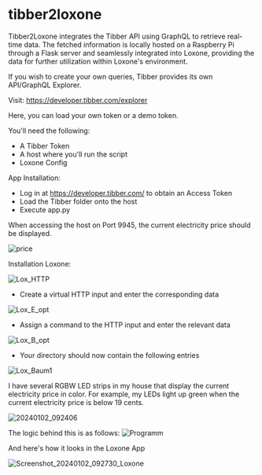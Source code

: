 # tibber2loxone
Tibber2Loxone integrates the Tibber API using GraphQL to retrieve real-time data. The fetched information is locally hosted on a Raspberry Pi through a Flask server and seamlessly integrated into Loxone, providing the data for further utilization within Loxone's environment.

If you wish to create your own queries, Tibber provides its own API/GraphQL Explorer.

Visit: https://developer.tibber.com/explorer

Here, you can load your own token or a demo token.

You'll need the following:
  - A Tibber Token
  - A host where you'll run the script
  - Loxone Config

App Installation:
  - Log in at https://developer.tibber.com/ to obtain an Access Token
  - Load the Tibber folder onto the host
  - Execute app.py

When accessing the host on Port 9945, the current electricity price should be displayed.

![price](https://github.com/akrebsCoding/tibber2loxone/assets/77326088/0525732c-b2f3-44bc-950c-5e769316f52c)


Installation Loxone:

![Lox_HTTP](https://github.com/akrebsCoding/tibber2loxone/assets/77326088/0f33a326-5d87-4b79-b9e4-3cc16c6965e2)

  - Create a virtual HTTP input and enter the corresponding data
    
![Lox_E_opt](https://github.com/akrebsCoding/tibber2loxone/assets/77326088/976d7b32-612f-4b5c-ac20-5e02e36d3a16)

  - Assign a command to the HTTP input and enter the relevant data
    
![Lox_B_opt](https://github.com/akrebsCoding/tibber2loxone/assets/77326088/9de8a048-e7c0-486f-b98e-ce0219dc6b0e)

  - Your directory should now contain the following entries
    
![Lox_Baum1](https://github.com/akrebsCoding/tibber2loxone/assets/77326088/450f130b-d645-44da-b524-0ac46f921edb)


I have several RGBW LED strips in my house that display the current electricity price in color. For example, my LEDs light up green when the current electricity price is below 19 cents.

![20240102_092406](https://github.com/akrebsCoding/tibber2loxone/assets/77326088/8f8562f1-bced-485e-b80b-5638925f31ac)


The logic behind this is as follows:
![Programm](https://github.com/akrebsCoding/tibber2loxone/assets/77326088/6f4d9847-b14c-4613-9ea4-20ea94fe9335)


And here's how it looks in the Loxone App

![Screenshot_20240102_092730_Loxone](https://github.com/akrebsCoding/tibber2loxone/assets/77326088/3e6288ee-55f9-4232-93c2-e5673f8808d1)


